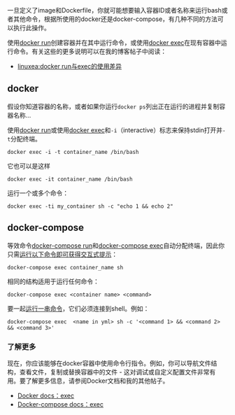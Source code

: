 一旦定义了image和Dockerfile，你就可能想要输入容器ID或者名称来运行bash或者其他命令，根据所使用的docker还是docker-compose，有几种不同的方法可以执行此操作。

使用[docker run](https://docs.docker.com/engine/reference/run/)创建容器并在其中运行命令，或使用[docker exec](https://docs.docker.com/engine/reference/commandline/exec/)在现有容器中运行命令。有关这些的更多说明可以在我的博客帖子中阅读：

- [linuxea:docker run与exec的使用差异](https://www.linuxea.com/2240.html)

## docker

假设你知道容器的名称，或者如果你运行`docker ps`列出正在运行的进程并复制容器名称...

使用[docker run](https://docs.docker.com/engine/reference/run/)或使用[docker exec](https://docs.docker.com/engine/reference/commandline/exec/)和`-i`（interactive）标志来保持stdin打开并`-t`分配终端。

```
docker exec -i -t container_name /bin/bash
```

它也可以是这样

```
docker exec -it container_name /bin/bash
```

运行一个或多个命令：

```
docker exec -ti my_container sh -c "echo 1 && echo 2"
```

## docker-compose

等效命令[docker-compose run](https://docs.docker.com/compose/reference/run/)和[docker-compose exec](https://docs.docker.com/compose/reference/exec/)自动分配终端，因此你只需[运行以下命令即可获得交互式提示](https://docs.docker.com/compose/reference/exec/)：

```
docker-compose exec container_name sh
```

相同的结构适用于运行任何命令：

```
docker-compose exec <container name> <command>
```

要一起[运行一串命令](http://phase2.github.io/devtools/common-tasks/ssh-into-a-container/)，它们必须连接到shell。例如：

```
docker-compose exec  <name in yml> sh -c '<command 1> && <command 2> && <command 3>' 
```

### 了解更多

现在，你应该能够在docker容器中使用命令行指令。例如，你可以导航文件结构，查看文件，复制或替换容器中的文件 - 这对调试或自定义配置文件非常有用。要了解更多信息，请参阅Docker文档和我的其他帖子。

- [Docker docs：exec](https://docs.docker.com/engine/reference/commandline/exec/)
- [Docker-compose docs：exec](https://docs.docker.com/compose/reference/exec/)